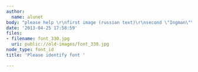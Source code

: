 ```yaml
---
author:
  name: alunet
body: "please help \r\nfirst image (russian text)\r\nsecond \"Ingman\"\r\n"
date: '2013-04-25 17:58:59'
files:
- filename: font_330.jpg
  uri: public://old-images/font_330.jpg
node_type: font_id
title: 'Please identify font '

---
```

